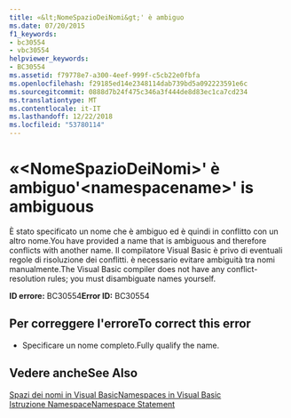 ```yaml
---
title: «&lt;NomeSpazioDeiNomi&gt;' è ambiguo
ms.date: 07/20/2015
f1_keywords:
- bc30554
- vbc30554
helpviewer_keywords:
- BC30554
ms.assetid: f79778e7-a300-4eef-999f-c5cb22e0fbfa
ms.openlocfilehash: f29185ed14e2348114dab739bd5a092223591e6c
ms.sourcegitcommit: 0888d7b24f475c346a3f444de8d83ec1ca7cd234
ms.translationtype: MT
ms.contentlocale: it-IT
ms.lasthandoff: 12/22/2018
ms.locfileid: "53780114"
---
```

# <a name="ltnamespacenamegt-is-ambiguous"></a><span data-ttu-id="33104-102">«&lt;NomeSpazioDeiNomi&gt;' è ambiguo</span><span class="sxs-lookup"><span data-stu-id="33104-102">'&lt;namespacename&gt;' is ambiguous</span></span>
<span data-ttu-id="33104-103">È stato specificato un nome che è ambiguo ed è quindi in conflitto con un altro nome.</span><span class="sxs-lookup"><span data-stu-id="33104-103">You have provided a name that is ambiguous and therefore conflicts with another name.</span></span> <span data-ttu-id="33104-104">Il compilatore Visual Basic è privo di eventuali regole di risoluzione dei conflitti. è necessario evitare ambiguità tra nomi manualmente.</span><span class="sxs-lookup"><span data-stu-id="33104-104">The Visual Basic compiler does not have any conflict-resolution rules; you must disambiguate names yourself.</span></span>  
  
 <span data-ttu-id="33104-105">**ID errore:** BC30554</span><span class="sxs-lookup"><span data-stu-id="33104-105">**Error ID:** BC30554</span></span>  
  
## <a name="to-correct-this-error"></a><span data-ttu-id="33104-106">Per correggere l'errore</span><span class="sxs-lookup"><span data-stu-id="33104-106">To correct this error</span></span>  
  
-   <span data-ttu-id="33104-107">Specificare un nome completo.</span><span class="sxs-lookup"><span data-stu-id="33104-107">Fully qualify the name.</span></span>  
  
## <a name="see-also"></a><span data-ttu-id="33104-108">Vedere anche</span><span class="sxs-lookup"><span data-stu-id="33104-108">See Also</span></span>  
 [<span data-ttu-id="33104-109">Spazi dei nomi in Visual Basic</span><span class="sxs-lookup"><span data-stu-id="33104-109">Namespaces in Visual Basic</span></span>](../../visual-basic/programming-guide/program-structure/namespaces.md)  
 [<span data-ttu-id="33104-110">Istruzione Namespace</span><span class="sxs-lookup"><span data-stu-id="33104-110">Namespace Statement</span></span>](../../visual-basic/language-reference/statements/namespace-statement.md)
